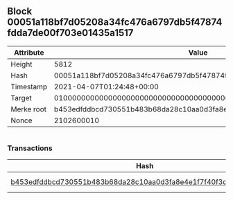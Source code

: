 ## Block 00051a118bf7d05208a34fc476a6797db5f47874fdda7de00f703e01435a1517

Attribute | Value
--- | ---
Height | 5812
Hash | 00051a118bf7d05208a34fc476a6797db5f47874fdda7de00f703e01435a1517
Timestamp | 2021-04-07T01:24:48+00:00
Target | 0100000000000000000000000000000000000000000000000000000000000000
Merke root | b453edfddbcd730551b483b68da28c10aa0d3fa8e4e1f7f40f3d34ba09d88ce8
Nonce | 2102600010

```

```

### Transactions

Hash | Amount
--- | ---
[b453edfddbcd730551b483b68da28c10aa0d3fa8e4e1f7f40f3d34ba09d88ce8](b453edfddbcd730551b483b68da28c10aa0d3fa8e4e1f7f40f3d34ba09d88ce8.md) | 10.00000000 SKEPTI 
